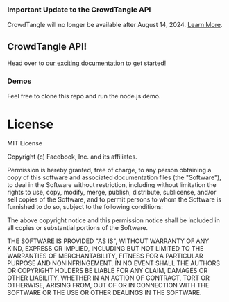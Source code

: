 
### Important Update to the CrowdTangle API
CrowdTangle will no longer be available after August 14, 2024. [Learn More](https://help.crowdtangle.com/en/articles/9014544).


## CrowdTangle API!

Head over to [our exciting documentation](https://github.com/CrowdTangle/API/wiki) to get started!

### Demos

Feel free to clone this repo and run the node.js demo.

# License

MIT License

Copyright (c) Facebook, Inc. and its affiliates.

Permission is hereby granted, free of charge, to any person obtaining a copy
of this software and associated documentation files (the "Software"), to deal
in the Software without restriction, including without limitation the rights
to use, copy, modify, merge, publish, distribute, sublicense, and/or sell
copies of the Software, and to permit persons to whom the Software is
furnished to do so, subject to the following conditions:

The above copyright notice and this permission notice shall be included in all
copies or substantial portions of the Software.

THE SOFTWARE IS PROVIDED "AS IS", WITHOUT WARRANTY OF ANY KIND, EXPRESS OR
IMPLIED, INCLUDING BUT NOT LIMITED TO THE WARRANTIES OF MERCHANTABILITY,
FITNESS FOR A PARTICULAR PURPOSE AND NONINFRINGEMENT. IN NO EVENT SHALL THE
AUTHORS OR COPYRIGHT HOLDERS BE LIABLE FOR ANY CLAIM, DAMAGES OR OTHER
LIABILITY, WHETHER IN AN ACTION OF CONTRACT, TORT OR OTHERWISE, ARISING FROM,
OUT OF OR IN CONNECTION WITH THE SOFTWARE OR THE USE OR OTHER DEALINGS IN THE
SOFTWARE.
